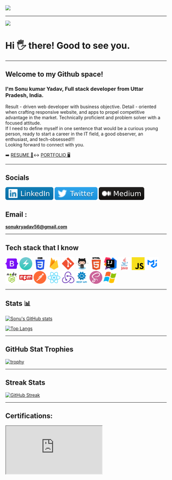<img src="https://camo.githubusercontent.com/417e6e178a69cc045c656d083ba983a59303f099087090269c01cacc6741ef29/68747470733a2f2f7170682e66732e71756f726163646e2e6e65742f6d61696e2d71696d672d6661376234626463336232663733653734396535633263363436643461653133" al="code gif">

<hr>

![](https://komarev.com/ghpvc/?username=sonukryadav)


<h1>Hi 🖐️ there! Good to see you. </h1>
<hr>
<h2>Welcome to my Github space!</h2>
<h3>I'm Sonu kumar Yadav, Full stack developer from Uttar Pradesh, India.</h3>
<p >Result - driven web developer with
business objective. Detail - oriented
when crafting responsive website,
and apps to propel competitive
advantage in the market. Technically
proficient and problem solver with a
focused attitude.<br>
If I need to define myself in one sentence that would be a curious young person, ready to start a career in the IT field, a good observer, an enthusiast, and tech-obsessed!!!<br>
Looking forward to connect with you.
</p>


➡️ <a href="https://drive.google.com/file/d/122KRQEnSWFU3YnfyHmoRQzkeEqHuQ3b0/view?usp=share_link">RESUME 📃</a>↔
<a href="https://sonukr.in/">PORTFOLIO 🖥️</a>

<hr>
<h2>Socials</h2>

<a href="https://www.linkedin.com/in/sonu-kumar-yadav-0a609b180/"><img src="./assets/linked in.svg"></a>
<a href="https://twitter.com/SonuKr52616462"><img src="./assets/twitter.svg"></a>
<a href="https://medium.com/@sonukryadav56"><img src="./assets/medium icon.svg"></a>

<h2>Email :</h2>

**sonukryadav56@gmail.com**

<hr>
<h2>Tech stack that I know  </h2>

<div style="display:"flex";">
<img style="width="50px" height="40px" src="./assets/techstack/bootstarp.png" alt="tech stack">
<img style="width="50px" height="40px" id="img1" src="./assets/techstack/chakraui.png" alt="tech stack">
<img style="width="50px" height="40px" id="img1" src="./assets/techstack/css.png" alt="tech stack">
<img style="width="50px" height="40px" id="img1" src="./assets/techstack/firebase.png" alt="tech stack">
<img style="width="50px" height="40px" id="img1" src="./assets/techstack/git.png" alt="tech stack">
<img style="width="50px" height="40px" id="img1" src="./assets/techstack/github.png" alt="tech stack">
<img style="width="50px" height="40px" id="img1" src="./assets/techstack/html.png" alt="tech stack">
<img style="width="50px" height="40px" id="img1" src="./assets/techstack/intelij.png" alt="tech stack">
<img style="width="50px" height="40px" id="img1" src="./assets/techstack/java.png" alt="tech stack">
<img style="width="50px" height="40px" id="img1" src="./assets/techstack/javascript.png" alt="tech stack">
<img style="width="50px" height="40px" id="img1" src="./assets/techstack/material ui.png" alt="tech stack">
<img style="width="50px" height="40px" id="img1" src="./assets/techstack/nodejs.png" alt="tech stack">
<img style="width="50px" height="40px" id="img1" src="./assets/techstack/npm'.png" alt="tech stack">
<img style="width="50px" height="40px" id="img1" src="./assets/techstack/postman.png" alt="tech stack">
<img style="width="50px" height="40px" id="img1" src="./assets/techstack/react.png" alt="tech stack">
<img style="width="50px" height="40px" id="img1" src="./assets/techstack/redux.png" alt="tech stack">
<img style="width="50px" height="40px" id="img1" src="./assets/techstack/restapi.png" alt="tech stack">
<img style="width="50px" height="40px" id="img1" src="./assets/techstack/sass.png" alt="tech stack">
<img style="width="50px" height="40px" id="img1" src="./assets/techstack/windows.png" alt="tech stack">
</div>

<hr>

<h2>Stats 📊  </h2>

[![Sonu's GitHub stats](https://github-readme-stats.vercel.app/api?username=sonukryadav&count_private=true&show_icons=true&theme=flag-india&include_all_commits=true)](https://github.com/anuraghazra/github-readme-stats)

[![Top Langs](https://github-readme-stats.vercel.app/api/top-langs/?username=sonukryadav&layout=compact)](https://github.com/anuraghazra/github-readme-stats)

<hr>
<h2>GitHub Stat Trophies</h2>


[![trophy](https://github-profile-trophy.vercel.app/?username=ryo-ma)](https://github.com/ryo-ma/sonukryadav)

<hr>

<h2>Streak Stats  </h2>
  
  
  [![GitHub Streak](https://streak-stats.demolab.com/?user=sonukryadav)](https://git.io/streak-stats)

<hr>

  <h2>Certifications: </h2>


  <iframe src="https://www.freecodecamp.org/certification/fcc55e67c3e-f191-4c28-83fc-2e20e45f2bd4/back-end-development-and-apis"></iframe>




